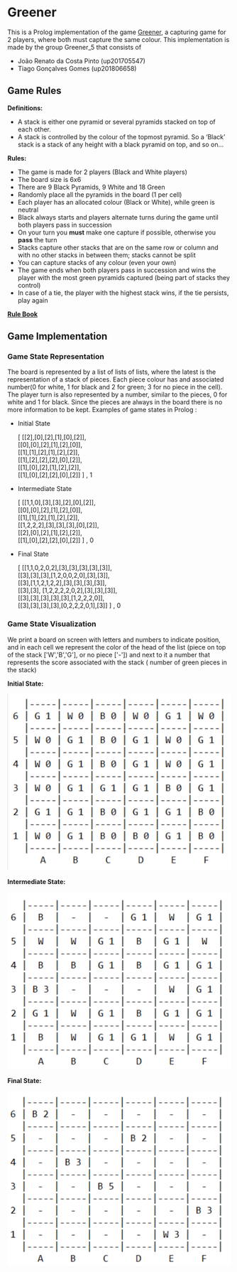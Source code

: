 # Greener

This is a Prolog implementation of the game [Greener](https://nestorgames.com/#green_detail), a capturing game for 2 players, where both must capture the same colour.
This implementation is made by the group Greener_5 that consists of

- João Renato da Costa Pinto (up201705547)
- Tiago Gonçalves Gomes (up201806658)

## Game Rules

**Definitions:**
- A stack is either  one pyramid or several pyramids stacked on top of each other.
- A stack is controlled by the colour of the topmost pyramid. So a ‘Black’ stack is a stack of any height with a black pyramid on top, and so on...

**Rules:**
- The game is made for 2 players (Black and White players)
- The board size is 6x6
- There are 9 Black Pyramids, 9 White and 18 Green
- Randomly place all the pyramids in the board (1 per cell)
- Each player has an allocated colour (Black or White), while green is neutral
- Black always starts and players alternate turns during the game until both players pass in succession
- On your turn you **must** make one capture if possible, otherwise you **pass** the turn
- Stacks capture other stacks that are on the same row or column and with no other stacks in between them; stacks cannot be split
- You can capture stacks of any colour (even your own)
- The game ends when both players pass in succession and wins the player with the most green pyramids captured (being part of stacks they control)
- In case of a tie, the player with the highest stack wins, if the tie persists, play again

[**Rule Book**](https://nestorgames.com/rulebooks/GREENGREENERGREENEST_EN.pdf)

## Game Implementation

### Game State Representation

The board is represented by a list of lists of lists, where the latest is the representation of a stack of pieces. Each piece colour has and associated number(0 for white, 1 for black and 2 for green; 3 for no piece in the cell). The player turn is also represented by a number, similar to the pieces, 0 for white and 1 for black.
 Since the pieces are always in the board there is no more information to be kept.
 Examples of game states in Prolog :

- Initial State


	[	[[2],[0],[2],[1],[0],[2]],</br>
		[[0],[0],[2],[1],[2],[0]],</br>
		[[1],[1],[2],[1],[2],[2]],</br>
		[[1],[2],[2],[2],[0],[2]],</br>
		[[1],[0],[2],[1],[2],[2]],</br>
		[[1],[0],[2],[2],[0],[2]]	] , 1

- Intermediate State

	[	[[1,1,0],[3],[3],[2],[0],[2]],</br>
		[[0],[0],[2],[1],[2],[0]],</br>
		[[1],[1],[2],[1],[2],[2]],</br>
		[[1,2,2,2],[3],[3],[3],[0],[2]],</br>
		[[2],[0],[2],[1],[2],[2]],</br>
		[[1],[0],[2],[2],[0],[2]]	] , 0
        
- Final State

	[	[[1,1,0,2,0,2],[3],[3],[3],[3],[3]],</br>
		[[3],[3],[3],[1,2,0,0,2,0],[3],[3]],</br>
		[[3],[1,1,2,1,2,2],[3],[3],[3],[3]],</br>
		[[3],[3], [1,2,2,2,2,0,2],[3],[3],[3]],</br>
		[[3],[3],[3],[3],[3],[1,2,2,2,0]],</br>
		[[3],[3],[3],[3],[0,2,2,2,0,1],[3]]	] , 0
        
### Game State Visualization

We print a board on screen with letters and numbers to indicate position, and in each cell we represent the color of the head of the list (piece on top of the stack ['W','B','G'], or no piece ['-']) and next to it a number that represents the score associated with the stack ( number of green pieces in the stack)

**Initial State:**

![Initial State](https://raw.githubusercontent.com/TiagooGomess/PLOG_PROJ1_2021/main/images/initial_board.png?token=AL7CLJOEN66IUZG6WIAALTS7UBYPI)

**Intermediate State:**

![Intermediate State](https://raw.githubusercontent.com/TiagooGomess/PLOG_PROJ1_2021/main/images/intermediate_board.png?token=AL7CLJKGV7BOO6LZQRF6MJK7UBYQW)

**Final State:**

![Final State](https://raw.githubusercontent.com/TiagooGomess/PLOG_PROJ1_2021/main/images/final_board.png?token=AL7CLJKBKD6AWUL2YSC5UYS7UBYSI)
